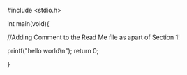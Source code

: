 #include <stdio.h>

int main(void){

  //Adding Comment to the Read Me file as apart of Section 1!

  printf("hello world\n");
  return 0;

}  

